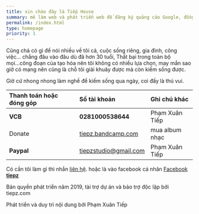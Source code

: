 ```yaml
---
title: xin chào đây là Tiếp House
summary: mê làm web và phát triển web để đăng ký quảng cáo Google, đồng thời yêu thích nghề nuôi thỏ mặc dù nuôi thỏ không mấy thành công, chỉ dám nuôi trong nhà vài con.
permalink: /index.html
type: homepage
priority: 1
---
```

Cũng chả có gì để nói nhiều về tôi cả, cuộc sống riêng, gia đình, công việc... chẳng đâu vào đâu dù đã hơn 30 tuổi, Thất bại trong toàn bộ mọi...công đoạn của tạo hóa nên tôi không có nhiều lựa chọn, may mắn sao giờ có mạng nên cũng là chỗ tôi giải khuây được mà còn kiếm sống được.

Giờ cứ nhong nhong làm nghề để kiếm sống qua ngày, coi đấy là thú vui.

| Thanh toán hoặc đóng góp  | Số tài khoản  | Ghi chú khác  |
|:--|:--|:--|
| **VCB**  | **0281000538644**  | Phạm Xuân Tiếp  |
| Donate  | [tiepz.bandcamp.com](https://tiepz.bandcamp.com)  | mua album nhạc  |
| **Paypal**  | tiepzstudio@gmail.com  | Phạm Xuân Tiếp  |

Có cần tôi làm gì thì nhắn [liên hệ](/contact/). hoặc là vào facebook cá nhân [Facebook **tiepz**](https://facebook.com/tiepz)

Bản quyền phát triển năm 2019, tài trợ dự án và bảo trợ độc lập bởi tiepz.com

Phát triển và duy trì nội dung bởi Phạm Xuân Tiếp